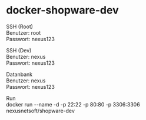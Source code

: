 # docker-shopware-dev

SSH (Root)  
Benutzer: root  
Passwort: nexus123  
  
SSH (Dev)  
Benutzer: nexus  
Passwort: nexus123  
  
Datanbank  
Benutzer: nexus  
Passwort: nexus123  
  
Run  
docker run --name <name> -d -p 22:22 -p 80:80 -p 3306:3306 nexusnetsoft/shopware-dev
